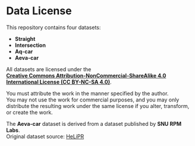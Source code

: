 # Data License

This repository contains four datasets:

- **Straight**
- **Intersection**
- **Aq-car**
- **Aeva-car**

All datasets are licensed under the  
**[Creative Commons Attribution-NonCommercial-ShareAlike 4.0 International License (CC BY-NC-SA 4.0)](https://creativecommons.org/licenses/by-nc-sa/4.0/)**.

You must attribute the work in the manner specified by the author.  
You may not use the work for commercial purposes, and you may only distribute the resulting work under the same license if you alter, transform, or create the work.

The **Aeva-car** dataset is derived from a dataset published by **SNU RPM Labs**.  
Original dataset source: [HeLiPR](https://sites.google.com/view/heliprdataset/home)